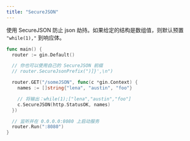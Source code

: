 ```yaml
---
title: "SecureJSON"
---
```


使用 SecureJSON 防止 json 劫持。如果给定的结构是数组值，则默认预置 `"while(1),"` 到响应体。

```go
func main() {
  router := gin.Default()

  // 你也可以使用自己的 SecureJSON 前缀
  // router.SecureJsonPrefix(")]}',\n")

  router.GET("/someJSON", func(c *gin.Context) {
    names := []string{"lena", "austin", "foo"}

    // 将输出：while(1);["lena","austin","foo"]
    c.SecureJSON(http.StatusOK, names)
  })

  // 监听并在 0.0.0.0:8080 上启动服务
  router.Run(":8080")
}
```
